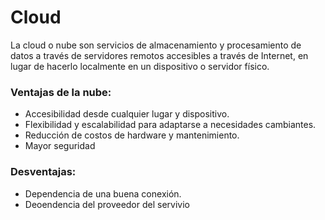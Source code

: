 # Cloud

La cloud o nube son servicios de almacenamiento y procesamiento de datos a través de servidores remotos accesibles a través de Internet, en lugar de hacerlo localmente en un dispositivo o servidor físico. 


### Ventajas de la nube:

- Accesibilidad desde cualquier lugar y dispositivo.
- Flexibilidad y escalabilidad para adaptarse a necesidades cambiantes.
- Reducción de costos de hardware y mantenimiento.
- Mayor seguridad

### Desventajas:

- Dependencia de una buena conexión.
- Deoendencia del proveedor del servivio

